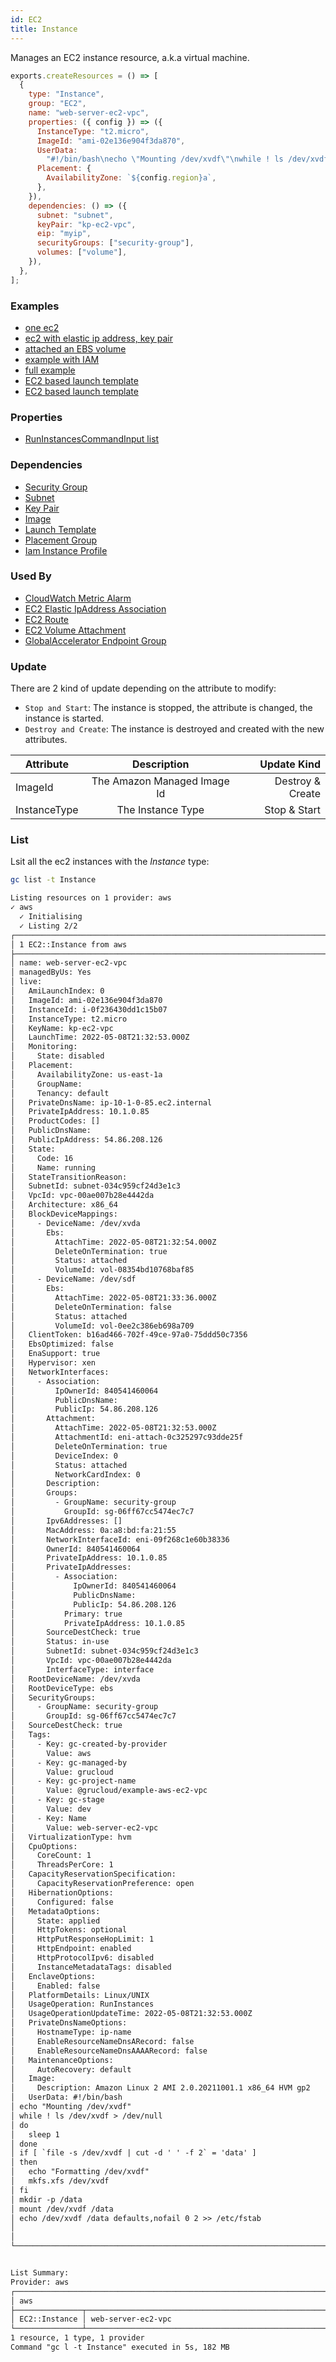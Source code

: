 ```yaml
---
id: EC2
title: Instance
---
```


Manages an EC2 instance resource, a.k.a virtual machine.

```js
exports.createResources = () => [
  {
    type: "Instance",
    group: "EC2",
    name: "web-server-ec2-vpc",
    properties: ({ config }) => ({
      InstanceType: "t2.micro",
      ImageId: "ami-02e136e904f3da870",
      UserData:
        "#!/bin/bash\necho \"Mounting /dev/xvdf\"\nwhile ! ls /dev/xvdf > /dev/null\ndo \n  sleep 1\ndone\nif [ `file -s /dev/xvdf | cut -d ' ' -f 2` = 'data' ]\nthen\n  echo \"Formatting /dev/xvdf\"\n  mkfs.xfs /dev/xvdf\nfi\nmkdir -p /data\nmount /dev/xvdf /data\necho /dev/xvdf /data defaults,nofail 0 2 >> /etc/fstab\n",
      Placement: {
        AvailabilityZone: `${config.region}a`,
      },
    }),
    dependencies: () => ({
      subnet: "subnet",
      keyPair: "kp-ec2-vpc",
      eip: "myip",
      securityGroups: ["security-group"],
      volumes: ["volume"],
    }),
  },
];
```

### Examples

- [one ec2](https://github.com/grucloud/grucloud/blob/main/examples/aws/EC2/Instanceec2-simple/)
- [ec2 with elastic ip address, key pair](https://github.com/grucloud/grucloud/blob/main/examples/aws/EC2/Instanceec2)
- [attached an EBS volume](https://github.com/grucloud/grucloud/blob/main/examples/aws/EC2/Instancevolume)
- [example with IAM](https://github.com/grucloud/grucloud/blob/main/examples/aws/IAM/iam)
- [full example](https://github.com/grucloud/grucloud/blob/main/examples/aws/EC2/Instanceec2-vpc)
- [EC2 based launch template](https://github.com/grucloud/grucloud/blob/main/examples/aws/EC2/InstancelaunchTemplate)
- [EC2 based launch template](https://github.com/grucloud/grucloud/blob/main/examples/aws/EC2/InstancelaunchTemplate-sg)

### Properties

- [RunInstancesCommandInput list](https://docs.aws.amazon.com/AWSJavaScriptSDK/v3/latest/clients/client-EC2/Instanceinterfaces/runinstancescommandinput.html)

### Dependencies

- [Security Group](./SecurityGroup.md)
- [Subnet](./Subnet.md)
- [Key Pair](./KeyPair.md)
- [Image](./Image.md)
- [Launch Template](./LaunchTemplate.md)
- [Placement Group](./PlacementGroup.md)
- [Iam Instance Profile](../IAM/InstanceProfile.md)

### Used By

- [CloudWatch Metric Alarm](../CloudWatch/MetricAlarm.md)
- [EC2 Elastic IpAddress Association](./ElasticIpAddressAssociation.md)
- [EC2 Route](./Route.md)
- [EC2 Volume Attachment](./VolumeAttachment.md)
- [GlobalAccelerator Endpoint Group](../GlobalAccelerator/EndpointGroup.md)

### Update

There are 2 kind of update depending on the attribute to modify:

- `Stop and Start`: The instance is stopped, the attribute is changed, the instance is started.
- `Destroy and Create`: The instance is destroyed and created with the new attributes.

| Attribute    |         Description         |      Update Kind |
| ------------ | :-------------------------: | ---------------: |
| ImageId      | The Amazon Managed Image Id | Destroy & Create |
| InstanceType |      The Instance Type      |     Stop & Start |

### List

Lsit all the ec2 instances with the _Instance_ type:

```sh
gc list -t Instance
```

```txt
Listing resources on 1 provider: aws
✓ aws
  ✓ Initialising
  ✓ Listing 2/2
┌───────────────────────────────────────────────────────────────────────┐
│ 1 EC2::Instance from aws                                              │
├───────────────────────────────────────────────────────────────────────┤
│ name: web-server-ec2-vpc                                              │
│ managedByUs: Yes                                                      │
│ live:                                                                 │
│   AmiLaunchIndex: 0                                                   │
│   ImageId: ami-02e136e904f3da870                                      │
│   InstanceId: i-0f236430dd1c15b07                                     │
│   InstanceType: t2.micro                                              │
│   KeyName: kp-ec2-vpc                                                 │
│   LaunchTime: 2022-05-08T21:32:53.000Z                                │
│   Monitoring:                                                         │
│     State: disabled                                                   │
│   Placement:                                                          │
│     AvailabilityZone: us-east-1a                                      │
│     GroupName:                                                        │
│     Tenancy: default                                                  │
│   PrivateDnsName: ip-10-1-0-85.ec2.internal                           │
│   PrivateIpAddress: 10.1.0.85                                         │
│   ProductCodes: []                                                    │
│   PublicDnsName:                                                      │
│   PublicIpAddress: 54.86.208.126                                      │
│   State:                                                              │
│     Code: 16                                                          │
│     Name: running                                                     │
│   StateTransitionReason:                                              │
│   SubnetId: subnet-034c959cf24d3e1c3                                  │
│   VpcId: vpc-00ae007b28e4442da                                        │
│   Architecture: x86_64                                                │
│   BlockDeviceMappings:                                                │
│     - DeviceName: /dev/xvda                                           │
│       Ebs:                                                            │
│         AttachTime: 2022-05-08T21:32:54.000Z                          │
│         DeleteOnTermination: true                                     │
│         Status: attached                                              │
│         VolumeId: vol-08354bd10768baf85                               │
│     - DeviceName: /dev/sdf                                            │
│       Ebs:                                                            │
│         AttachTime: 2022-05-08T21:33:36.000Z                          │
│         DeleteOnTermination: false                                    │
│         Status: attached                                              │
│         VolumeId: vol-0ee2c386eb698a709                               │
│   ClientToken: b16ad466-702f-49ce-97a0-75ddd50c7356                   │
│   EbsOptimized: false                                                 │
│   EnaSupport: true                                                    │
│   Hypervisor: xen                                                     │
│   NetworkInterfaces:                                                  │
│     - Association:                                                    │
│         IpOwnerId: 840541460064                                       │
│         PublicDnsName:                                                │
│         PublicIp: 54.86.208.126                                       │
│       Attachment:                                                     │
│         AttachTime: 2022-05-08T21:32:53.000Z                          │
│         AttachmentId: eni-attach-0c325297c93dde25f                    │
│         DeleteOnTermination: true                                     │
│         DeviceIndex: 0                                                │
│         Status: attached                                              │
│         NetworkCardIndex: 0                                           │
│       Description:                                                    │
│       Groups:                                                         │
│         - GroupName: security-group                                   │
│           GroupId: sg-06ff67cc5474ec7c7                               │
│       Ipv6Addresses: []                                               │
│       MacAddress: 0a:a8:bd:fa:21:55                                   │
│       NetworkInterfaceId: eni-09f268c1e60b38336                       │
│       OwnerId: 840541460064                                           │
│       PrivateIpAddress: 10.1.0.85                                     │
│       PrivateIpAddresses:                                             │
│         - Association:                                                │
│             IpOwnerId: 840541460064                                   │
│             PublicDnsName:                                            │
│             PublicIp: 54.86.208.126                                   │
│           Primary: true                                               │
│           PrivateIpAddress: 10.1.0.85                                 │
│       SourceDestCheck: true                                           │
│       Status: in-use                                                  │
│       SubnetId: subnet-034c959cf24d3e1c3                              │
│       VpcId: vpc-00ae007b28e4442da                                    │
│       InterfaceType: interface                                        │
│   RootDeviceName: /dev/xvda                                           │
│   RootDeviceType: ebs                                                 │
│   SecurityGroups:                                                     │
│     - GroupName: security-group                                       │
│       GroupId: sg-06ff67cc5474ec7c7                                   │
│   SourceDestCheck: true                                               │
│   Tags:                                                               │
│     - Key: gc-created-by-provider                                     │
│       Value: aws                                                      │
│     - Key: gc-managed-by                                              │
│       Value: grucloud                                                 │
│     - Key: gc-project-name                                            │
│       Value: @grucloud/example-aws-ec2-vpc                            │
│     - Key: gc-stage                                                   │
│       Value: dev                                                      │
│     - Key: Name                                                       │
│       Value: web-server-ec2-vpc                                       │
│   VirtualizationType: hvm                                             │
│   CpuOptions:                                                         │
│     CoreCount: 1                                                      │
│     ThreadsPerCore: 1                                                 │
│   CapacityReservationSpecification:                                   │
│     CapacityReservationPreference: open                               │
│   HibernationOptions:                                                 │
│     Configured: false                                                 │
│   MetadataOptions:                                                    │
│     State: applied                                                    │
│     HttpTokens: optional                                              │
│     HttpPutResponseHopLimit: 1                                        │
│     HttpEndpoint: enabled                                             │
│     HttpProtocolIpv6: disabled                                        │
│     InstanceMetadataTags: disabled                                    │
│   EnclaveOptions:                                                     │
│     Enabled: false                                                    │
│   PlatformDetails: Linux/UNIX                                         │
│   UsageOperation: RunInstances                                        │
│   UsageOperationUpdateTime: 2022-05-08T21:32:53.000Z                  │
│   PrivateDnsNameOptions:                                              │
│     HostnameType: ip-name                                             │
│     EnableResourceNameDnsARecord: false                               │
│     EnableResourceNameDnsAAAARecord: false                            │
│   MaintenanceOptions:                                                 │
│     AutoRecovery: default                                             │
│   Image:                                                              │
│     Description: Amazon Linux 2 AMI 2.0.20211001.1 x86_64 HVM gp2     │
│   UserData: #!/bin/bash                                               │
│ echo "Mounting /dev/xvdf"                                             │
│ while ! ls /dev/xvdf > /dev/null                                      │
│ do                                                                    │
│   sleep 1                                                             │
│ done                                                                  │
│ if [ `file -s /dev/xvdf | cut -d ' ' -f 2` = 'data' ]                 │
│ then                                                                  │
│   echo "Formatting /dev/xvdf"                                         │
│   mkfs.xfs /dev/xvdf                                                  │
│ fi                                                                    │
│ mkdir -p /data                                                        │
│ mount /dev/xvdf /data                                                 │
│ echo /dev/xvdf /data defaults,nofail 0 2 >> /etc/fstab                │
│                                                                       │
│                                                                       │
└───────────────────────────────────────────────────────────────────────┘


List Summary:
Provider: aws
┌──────────────────────────────────────────────────────────────────────┐
│ aws                                                                  │
├───────────────┬──────────────────────────────────────────────────────┤
│ EC2::Instance │ web-server-ec2-vpc                                   │
└───────────────┴──────────────────────────────────────────────────────┘
1 resource, 1 type, 1 provider
Command "gc l -t Instance" executed in 5s, 182 MB
```
